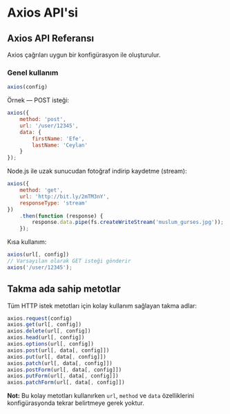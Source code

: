 # Axios API'si

## Axios API Referansı

Axios çağrıları uygun bir konfigürasyon ile oluşturulur.

### Genel kullanım

```js
axios(config)
```

Örnek — POST isteği:

```js
axios({
    method: 'post',
    url: '/user/12345',
    data: {
        firstName: 'Efe',
        lastName: 'Ceylan'
    }
});
```

Node.js ile uzak sunucudan fotoğraf indirip kaydetme (stream):

```js
axios({
    method: 'get',
    url: 'http://bit.ly/2mTM3nY',
    responseType: 'stream'
})
    .then(function (response) {
        response.data.pipe(fs.createWriteStream('muslum_gurses.jpg'));
    });
```

Kısa kullanım:

```js
axios(url[, config])
// Varsayılan olarak GET isteği gönderir
axios('/user/12345');
```

## Takma ada sahip metotlar

Tüm HTTP istek metotları için kolay kullanım sağlayan takma adlar:

```js
axios.request(config)
axios.get(url[, config])
axios.delete(url[, config])
axios.head(url[, config])
axios.options(url[, config])
axios.post(url[, data[, config]])
axios.put(url[, data[, config]])
axios.patch(url[, data[, config]])
axios.postForm(url[, data[, config]])
axios.putForm(url[, data[, config]])
axios.patchForm(url[, data[, config]])
```

**Not:** Bu kolay metotları kullanırken `url`, `method` ve `data` özelliklerini konfigürasyonda tekrar belirtmeye gerek yoktur.